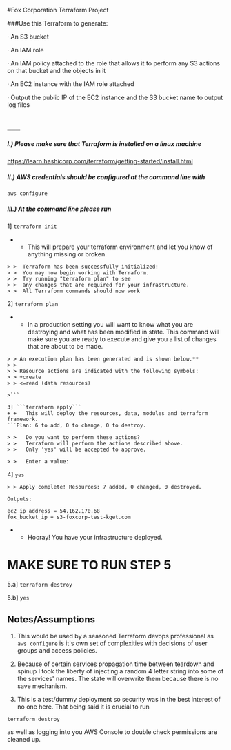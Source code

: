 #Fox Corporation Terraform Project

###Use this Terraform  to generate:

·         An S3 bucket

·         An IAM role

·         An IAM policy attached to the role that allows it to perform any
            S3 actions on that bucket and the objects in it

·         An EC2 instance with the IAM role attached

·         Output the public IP of the EC2 instance and the S3 bucket name to output log files
            
           


## ___


##### I.) Please make sure that Terraform is installed on a linux machine 
https://learn.hashicorp.com/terraform/getting-started/install.html 
##### II.) AWS credentials should be configured at the command line with
#### 
```aws configure```

##### III.) At the command line please run
1] ```terraform init``` 

+ + This will prepare your terraform environment and let you know of
anything missing or broken.
 
``` 
> >  Terraform has been successfully initialized!
> >  You may now begin working with Terraform. 
> >  Try running "terraform plan" to see
> >  any changes that are required for your infrastructure. 
> >  All Terraform commands should now work
```
2] ```terraform plan```

+ + In a production setting you will want to know what 
you are destroying and what has been modified in state. This command will 
make sure you are ready to execute and give you a list of changes that are 
about to be made. 
 
 
  
```
> > An execution plan has been generated and is shown below.** 
> > 
> > Resource actions are indicated with the following symbols:
> > +create 
> > <=read (data resources)

>```

3] ```terraform apply```
+ +   This will deploy the resources, data, modules and terraform framework. 
```Plan: 6 to add, 0 to change, 0 to destroy.

> >   Do you want to perform these actions?
> >   Terraform will perform the actions described above.
> >   Only 'yes' will be accepted to approve.

> >   Enter a value: 
```

4] ```yes```

```
> > Apply complete! Resources: 7 added, 0 changed, 0 destroyed.

Outputs:

ec2_ip_address = 54.162.170.68
fox_bucket_ip = s3-foxcorp-test-kget.com

```
 + + Hooray! You have your infrastructure deployed. 
 
# **MAKE SURE TO RUN STEP 5**
 
5.a]  ```terraform destroy```

5.b] ```yes```
## Notes/Assumptions

1) This would be used by a seasoned Terraform devops professional as `aws configure`
is it's own set of complexities with decisions of user groups
and access policies.

2) Because of certain services propagation time between teardown and spinup 
I took the liberty of injecting a random 4 letter string into some of the services'
names. The state will overwrite them because there is no save mechanism.

3) This is a test/dummy deployment so security was in the best interest of no one here. 
That being said it is crucial to run 
```
terraform destroy
```
as well as logging into you AWS Console to double check permissions are cleaned up. 

 


